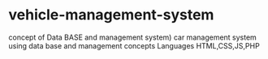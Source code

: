 # vehicle-management-system
concept  of Data BASE  and management system) car  management system using  data base and management concepts
Languages HTML,CSS,JS,PHP
